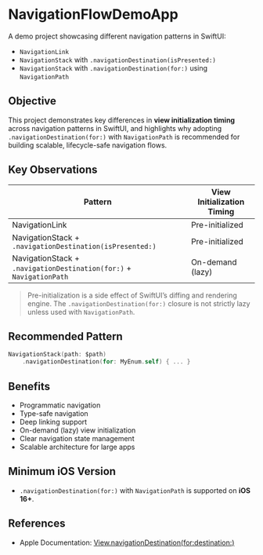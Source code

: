 # NavigationFlowDemoApp

A demo project showcasing different navigation patterns in SwiftUI:

- `NavigationLink`
- `NavigationStack` with `.navigationDestination(isPresented:)`
- `NavigationStack` with `.navigationDestination(for:)` using `NavigationPath`

## Objective

This project demonstrates key differences in **view initialization timing** across navigation patterns in SwiftUI, and highlights why adopting `.navigationDestination(for:)` with `NavigationPath` is recommended for building scalable, lifecycle-safe navigation flows.

## Key Observations

| Pattern | View Initialization Timing |
|---------|----------------------------|
| NavigationLink | Pre-initialized |
| NavigationStack + `.navigationDestination(isPresented:)` | Pre-initialized |
| NavigationStack + `.navigationDestination(for:)` + `NavigationPath` | On-demand (lazy) |

> Pre-initialization is a side effect of SwiftUI’s diffing and rendering engine. The `.navigationDestination(for:)` closure is not strictly lazy unless used with `NavigationPath`.

## Recommended Pattern

```swift
NavigationStack(path: $path)
    .navigationDestination(for: MyEnum.self) { ... }
```

## Benefits

- Programmatic navigation
- Type-safe navigation
- Deep linking support
- On-demand (lazy) view initialization
- Clear navigation state management
- Scalable architecture for large apps

## Minimum iOS Version

- `.navigationDestination(for:)` with `NavigationPath` is supported on **iOS 16+**.

## References

- Apple Documentation: [View.navigationDestination(for:destination:)](https://developer.apple.com/documentation/swiftui/view/navigationdestination(for:destination:))
